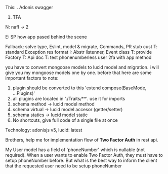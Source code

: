 This: 
. Adonis swagger
1. TFA

N: nafl -> 2

E: SP how app pased behind the scene

Fallback: solve type, Eslint, model & migrate, Commands, PR stub cust
T: standard Exception res format
I: Abstr listenner, Event class
T: provide Factory
T: Api doc
T: test phonenumberless user 2fa with app method


you have to convert mongoose models to lucid model and migration. i will give you my mongoose models
one by one. before that here are some important factors to note:

1. plugin should be converted to this 'extend compose(BaseMode, ...Plugins)'
2. all plugins are located in './Traits/\*\*'. use it for imports
3. schema method -> lucid model method
4. schema virtual -> lucid model accesor (getter/setter)
5. schema statics -> lucid model static
6. No shortcuts, give full code of a single file at once

Technology: adonisjs v5, lucid: latest



Brothers, help me for implementation flow of **Two Factor Auth** in rest api.

My User model has a field of 'phoneNumber' which is nullable (not required).
When a user wants to enable Two Factor Auth, they must have to setup phoneNumber before.
But what is the best way to inform the client that the requested user need to be setup phoneNumber 